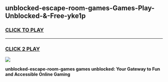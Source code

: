 
## unblocked-escape-room-games-Games-Play-Unblocked-&-Free-yke1p
<h3>
<a href="https://premium76.site?title=unblocked-escape-room-games&ref=24A">CLICK TO PLAY</a></h3>
<hr>

<h3>
<a href="https://premium76.site?title=unblocked-escape-room-games&ref=24A">CLICK 2 PLAY</a>
  
</h3>

<a href="https://premium76.site?title=unblocked-escape-room-games&ref=24A"><img src="https://clearcache.store/games.png"></a>


**unblocked-escape-room-games games unblocked: Your Gateway to Fun and Accessible Online Gaming**
